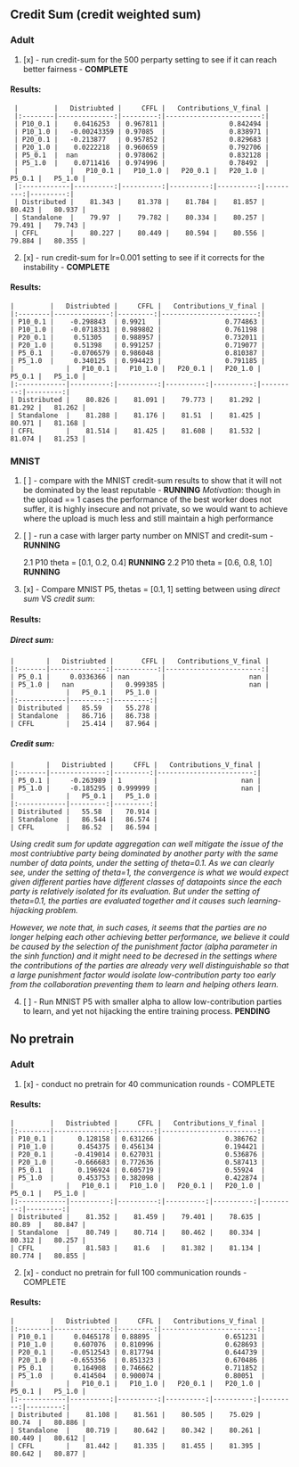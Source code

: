 
## Credit Sum  (credit weighted sum)
### Adult
1. [x] -  run credit-sum for the 500 perparty setting to see if it can reach better fairness - __COMPLETE__

#### Results:
	 |         |   Distriubted |     CFFL |   Contributions_V_final |
	 |:--------|--------------:|---------:|------------------------:|
	 | P10_0.1 |    0.0416253  | 0.967811 |                0.842494 |
	 | P10_1.0 |   -0.00243359 | 0.97085  |                0.838971 |
	 | P20_0.1 |   -0.213877   | 0.957852 |                0.829683 |
	 | P20_1.0 |    0.0222218  | 0.960659 |                0.792706 |
	 | P5_0.1  |  nan          | 0.978062 |                0.832128 |
	 | P5_1.0  |    0.0711416  | 0.974996 |                0.78492  |
	 |             |   P10_0.1 |   P10_1.0 |   P20_0.1 |   P20_1.0 |   P5_0.1 |   P5_1.0 |
	 |:------------|----------:|----------:|----------:|----------:|---------:|---------:|
	 | Distributed |    81.343 |    81.378 |    81.784 |    81.857 |   80.423 |   80.937 |
	 | Standalone  |    79.97  |    79.782 |    80.334 |    80.257 |   79.491 |   79.743 |
	 | CFFL        |    80.227 |    80.449 |    80.594 |    80.556 |   79.884 |   80.355 |


2. [x] - run credit-sum for lr=0.001 setting to see if it corrects for the instability - __COMPLETE__

#### Results:
	|         |   Distriubted |     CFFL |   Contributions_V_final |
	|:--------|--------------:|---------:|------------------------:|
	| P10_0.1 |    -0.298843  | 0.9921   |                0.774863 |
	| P10_1.0 |    -0.0718331 | 0.989802 |                0.761198 |
	| P20_0.1 |     0.51305   | 0.988957 |                0.732011 |
	| P20_1.0 |     0.51398   | 0.991257 |                0.719077 |
	| P5_0.1  |    -0.0706579 | 0.986048 |                0.810387 |
	| P5_1.0  |     0.340125  | 0.994423 |                0.791185 |
	|             |   P10_0.1 |   P10_1.0 |   P20_0.1 |   P20_1.0 |   P5_0.1 |   P5_1.0 |
	|:------------|----------:|----------:|----------:|----------:|---------:|---------:|
	| Distributed |    80.826 |    81.091 |    79.773 |    81.292 |   81.292 |   81.262 |
	| Standalone  |    81.288 |    81.176 |    81.51  |    81.425 |   80.971 |   81.168 |
	| CFFL        |    81.514 |    81.425 |    81.608 |    81.532 |   81.074 |   81.253 |

### MNIST
1. [ ] -  compare with the MNIST credit-sum results to show that it will not be dominated by the least reputable - __RUNNING__
_Motivation_: though in the upload == 1 cases the performance of the best worker does not suffer, it is highly insecure and not private, so we would want to achieve where the upload is much less and still maintain a high performance

2. [ ] -  run a case with larger party number on MNIST and credit-sum - __RUNNING__

	2.1 P10 theta = [0.1, 0.2, 0.4]  __RUNNING__
	2.2 P10 theta = [0.6, 0.8, 1.0]  __RUNNING__

3. [x] - Compare MNIST P5, thetas = [0.1, 1] setting between using _direct sum_ VS _credit sum_:

#### Results:
##### Direct sum:
	|        |   Distriubted |       CFFL |   Contributions_V_final |
	|:-------|--------------:|-----------:|------------------------:|
	| P5_0.1 |     0.0336366 | nan        |                     nan |
	| P5_1.0 |   nan         |   0.999385 |                     nan |
	|             |   P5_0.1 |   P5_1.0 |
	|:------------|---------:|---------:|
	| Distributed |   85.59  |   55.278 |
	| Standalone  |   86.716 |   86.738 |
	| CFFL        |   25.414 |   87.964 |

##### Credit sum:
	|        |   Distriubted |     CFFL |   Contributions_V_final |
	|:-------|--------------:|---------:|------------------------:|
	| P5_0.1 |     -0.263989 | 1        |                     nan |
	| P5_1.0 |     -0.185295 | 0.999999 |                     nan |
	|             |   P5_0.1 |   P5_1.0 |
	|:------------|---------:|---------:|
	| Distributed |   55.58  |   70.914 |
	| Standalone  |   86.544 |   86.574 |
	| CFFL        |   86.52  |   86.594 |

_Using credit sum for update aggregation can well mitigate the issue of the most contriubtive party being dominated by another party with the same number of data points, under the setting of theta=0.1. As we can clearly see, under the setting of theta=1, the convergence is what we would expect given different parties have different classes of datapoints since the each party is relatively isolated for its evaluation. But under the setting of theta=0.1, the parties are evaluated together and it causes such learning-hijacking problem._

_However, we note that, in such cases, it seems that the parties are no longer helping each other achieving better performance, we believe it could be caused by the selection of the punishment factor (alpha parameter in the sinh function) and it might need to be decresed in the settings where the contributions of the parties are already very well distinguishable so that a large punishment factor would isolate low-contribution party too early from the collaboration preventing them to learn and helping others learn._


4. [ ] - Run MNIST P5 with smaller alpha to allow low-contribution parties to learn, and yet not hijacking the entire training process. __PENDING__

## No pretrain 
### Adult

1. [x] - conduct no pretrain for 40 communication rounds - COMPLETE

#### Results:
	|         |   Distriubted |     CFFL |   Contributions_V_final |
	|:--------|--------------:|---------:|------------------------:|
	| P10_0.1 |      0.128158 | 0.631266 |                0.386762 |
	| P10_1.0 |      0.454375 | 0.456134 |                0.194421 |
	| P20_0.1 |     -0.419014 | 0.627031 |                0.536876 |
	| P20_1.0 |     -0.666683 | 0.772636 |                0.587413 |
	| P5_0.1  |      0.196924 | 0.605719 |                0.55924  |
	| P5_1.0  |      0.453753 | 0.382098 |                0.422874 |
	|             |   P10_0.1 |   P10_1.0 |   P20_0.1 |   P20_1.0 |   P5_0.1 |   P5_1.0 |
	|:------------|----------:|----------:|----------:|----------:|---------:|---------:|
	| Distributed |    81.352 |    81.459 |    79.401 |    78.635 |   80.89  |   80.847 |
	| Standalone  |    80.749 |    80.714 |    80.462 |    80.334 |   80.312 |   80.257 |
	| CFFL        |    81.583 |    81.6   |    81.382 |    81.134 |   80.774 |   80.855 |



2. [x] - conduct no pretrain for full 100 communication rounds - COMPLETE

#### Results:
	|         |   Distriubted |     CFFL |   Contributions_V_final |
	|:--------|--------------:|---------:|------------------------:|
	| P10_0.1 |     0.0465178 | 0.88895  |                0.651231 |
	| P10_1.0 |     0.607076  | 0.810996 |                0.628693 |
	| P20_0.1 |    -0.0512543 | 0.817794 |                0.644739 |
	| P20_1.0 |    -0.655356  | 0.851323 |                0.670486 |
	| P5_0.1  |     0.164908  | 0.746662 |                0.711852 |
	| P5_1.0  |     0.414504  | 0.900074 |                0.80051  |
	|             |   P10_0.1 |   P10_1.0 |   P20_0.1 |   P20_1.0 |   P5_0.1 |   P5_1.0 |
	|:------------|----------:|----------:|----------:|----------:|---------:|---------:|
	| Distributed |    81.108 |    81.561 |    80.505 |    75.029 |   80.74  |   80.886 |
	| Standalone  |    80.719 |    80.642 |    80.342 |    80.261 |   80.449 |   80.612 |
	| CFFL        |    81.442 |    81.335 |    81.455 |    81.395 |   80.642 |   80.877 |
